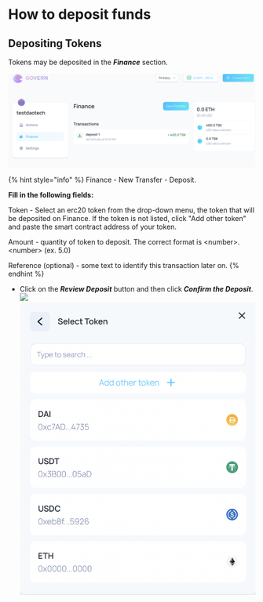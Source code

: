 # How to deposit funds

## Depositing Tokens

Tokens may be deposited in the _**Finance**_ section.

!["Finance" section on the left side menu](<../../../.gitbook/assets/Schermata 2022-02-11 alle 10.11.56.png>)

{% hint style="info" %}
Finance - New Transfer - Deposit.

**Fill in the following fields:**

Token - Select an erc20 token from the drop-down menu, the token that will be deposited on Finance. If the token is not listed, click "Add other token" and paste the smart contract address of your token.

Amount - quantity of token to deposit. The correct format is \<number>.\<number> (ex. 5.0)

Reference (optional) - some text to identify this transa­ction later on.
{% endhint %}

* Click on the _**Review Deposit**_ button and then click _**Confirm the Deposit**_.![](https://github.com/78carla/tech\_1/blob/main/.gitbook/assets/bottone.png) ![](<../../../.gitbook/assets/Schermata 2022-01-29 alle 13.41.21.png>)

